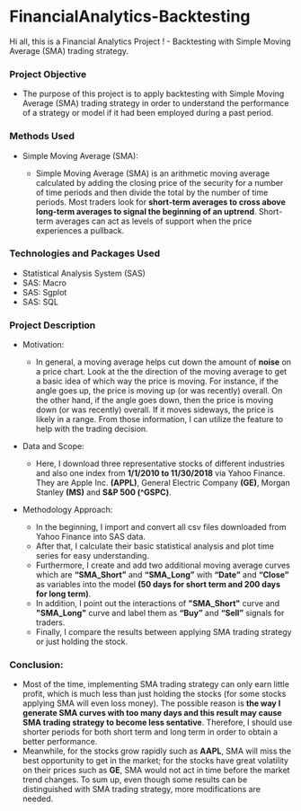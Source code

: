 # FinancialAnalytics-Backtesting
Hi all, this is a Financial Analytics Project ! - Backtesting with Simple Moving Average (SMA) trading strategy.


### Project Objective

* The purpose of this project is to apply backtesting with Simple Moving Average (SMA) trading strategy in order to understand  the performance of a strategy or model if it had been employed during a past period. 


### Methods Used

* Simple Moving Average (SMA):

  -  Simple Moving Average (SMA) is an arithmetic moving average calculated by adding the closing price of the security for a number of time periods and then divide the total by the number of time periods. Most traders look for **short-term averages to cross above long-term averages to signal the beginning of an uptrend**. Short-term averages can act as levels of support when the price experiences a pullback.


### Technologies and Packages Used

* Statistical Analysis System (SAS)
* SAS: Macro
* SAS: Sgplot
* SAS: SQL

### Project Description

* Motivation:
  - In general, a moving average helps cut down the amount of **noise** on a price chart. Look at the the direction of the moving average to get a basic idea of which way the price is moving. For instance, if the angle goes up, the price is moving up (or was recently) overall. On the other hand, if the angle goes down, then the price is moving down (or was recently) overall. If it moves sideways, the price is likely in a range. From those information, I can utilize the feature to help with the trading decision.
  
* Data and Scope:
  - Here, I download three representative stocks of different industries and also one index from **1/1/2010 to 11/30/2018** via Yahoo Finance. They are Apple Inc. **(APPL)**, General Electric Company **(GE)**, Morgan Stanley **(MS)** and **S&P 500 (^GSPC)**. 

* Methodology Approach:
  - In the beginning, I import and convert all csv files downloaded from Yahoo Finance into SAS data. 
  - After that, I calculate their basic statistical analysis and plot time series for easy understanding.
  - Furthermore, I create and add two additional moving average curves which are **“SMA_Short”** and **“SMA_Long”** with **“Date”** and **“Close”** as variables into the model **(50 days for short term and 200 days for long term)**.
  - In addition, I point out the interactions of **"SMA_Short"** curve and **"SMA_Long"** curve and label them as **“Buy”** and **“Sell”** signals for traders.
  - Finally, I compare the results between applying SMA trading strategy or just holding the stock.

### Conclusion:
  - Most of the time, implementing SMA trading strategy can only earn little profit, which is much less than just holding the stocks (for some stocks applying SMA will even loss money). The possible reason is **the way I generate SMA curves with too many days and this result may cause SMA trading strategy to become less sentative**. Therefore, I should use shorter periods for both short term and long term in order to obtain a better performance.
  - Meanwhile, for the stocks grow rapidly such as **AAPL**, SMA will miss the best opportunity to get in the market; for the stocks have great volatility on their prices such as **GE**, SMA would not act in time before the market trend changes. To sum up, even though some results can be distinguished with SMA trading strategy, more modifications are needed.






